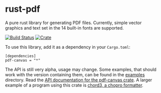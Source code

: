 # rust-pdf
A pure rust library for generating PDF files.
Currently, simple vector graphics and text set in the 14 built-in
fonts are supported.

[![Build Status](https://travis-ci.org/kaj/rust-pdf.svg?branch=master)](https://travis-ci.org/kaj/rust-pdf)
[![Crate](https://meritbadge.herokuapp.com/pdf-canvas)](https://crates.io/crates/pdf-canvas)

To use this library, add it as a dependency in your `Cargo.toml`:

    [dependencies]
    pdf-canvas = "*"

The API is still very alpha, usage may change.
Some examples, that should work with the version containing them, can
be found in the [examples](examples) directory.
Read the
[API documentation for the pdf-canvas crate](https://docs.rs/pdf-canvas).
A larger example of a program using this crate is
[chord3, a chopro formatter](https://github.com/kaj/chord3).
